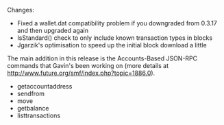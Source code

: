 Changes:
* Fixed a wallet.dat compatibility problem if you downgraded from 0.3.17 and then upgraded again
* IsStandard() check to only include known transaction types in blocks
* Jgarzik's optimisation to speed up the initial block download a little

The main addition in this release is the Accounts-Based JSON-RPC commands that Gavin's been working on (more details at http://www.future.org/smf/index.php?topic=1886.0).  
* getaccountaddress
* sendfrom
* move
* getbalance
* listtransactions
